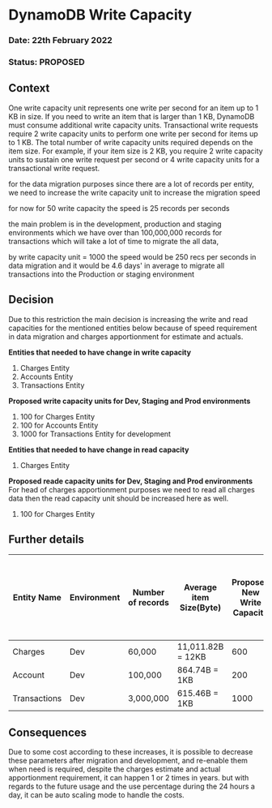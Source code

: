 # DynamoDB Write Capacity

### **Date:** 22th February 2022

### **Status:** PROPOSED

## **Context**

One write capacity unit represents one write per second for an item up to 1 KB in size. If you need to write an item that is larger than 1 KB, DynamoDB must consume additional write capacity units. Transactional write requests require 2 write capacity units to perform one write per second for items up to 1 KB. The total number of write capacity units required depends on the item size. For example, if your item size is 2 KB, you require 2 write capacity units to sustain one write request per second or 4 write capacity units for a transactional write request.


for the data migration purposes since there are a lot of records per entity, we need to increase the write capacity unit to increase the migration speed

for now for 50 write capacity the speed is 25 records per seconds

the main problem is in the development, production and staging environments which we have over than 100,000,000 records for transactions which will take a lot of time to migrate the all data,

by write capacity unit = 1000 the speed would be 250 recs per seconds in data migration and it would be 4.6 days' in average to migrate all transactions into the Production or staging environment

## **Decision**

Due to this restriction the main decision is increasing the write and read capacities for the mentioned entities below because of speed requirement in data migration and charges apportionment for estimate and actuals.

**Entities that needed to have change in write capacity**

1. Charges Entity
2. Accounts Entity
3. Transactions Entity

**Proposed write capacity units for Dev, Staging and Prod environments**

1. 100 for Charges Entity
2. 100 for Accounts Entity
3. 1000 for Transactions Entity for development

**Entities that needed to have change in read capacity**

1. Charges Entity

**Proposed reade capacity units for Dev, Staging and Prod environments**
For head of charges apportionment purposes we need to read all charges data then the read capacity unit should be increased here as well.

1. 100 for Charges Entity

## **Further details**

| Entity Name | Environment | Number of records | Average item Size(Byte) | Proposed New Write Capacity | Proposed New Read Capacity | Number or records/second after the change | Estimated Time to move all the records from IFS -> FFS | The required AWS package size for each proposed change |
|------|------|------|------|------|------|------|------------------|-------------|
| Charges | Dev | 60,000 | 11,011.82B = 12KB | 600 | 600 | 50/Sec | 20m | $413.55 / month |
| Account | Dev | 100,000 | 864.74B = 1KB | 200 | 10 | 200/Sec | 9m | $116.03 / month |
| Transactions | Dev | 3,000,000 | 615.46B = 1KB | 1000 | 10 | 1000/Sec | 50m | $575.52 / month |

## **Consequences**
Due to some cost according to these increases, it is possible to decrease these parameters after migration and development, and re-enable them when need is required, despite the charges estimate and actual apportionment requirement, it can happen 1 or 2 times in years.
but with regards to the future usage and the use percentage during the 24 hours a day, it can be auto scaling mode to handle the costs.